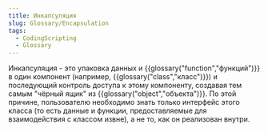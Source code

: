 ```yaml
---
title: Инкапсуляция
slug: Glossary/Encapsulation
tags:
  - CodingScripting
  - Glossary
---
```


Инкапсуляция - это упаковка данных и {{glossary("function","функций")}} в один компонент (например, {{glossary("class","класс")}}) и последующий контроль доступа к этому компоненту, создавая тем самым "чёрный ящик" из {{glossary("object","объекта")}}. По этой причине, пользователю необходимо знать только интерфейс этого класса (то есть данные и функции, предоставляемые для взаимодействия с классом извне), а не то, как он реализован внутри.
